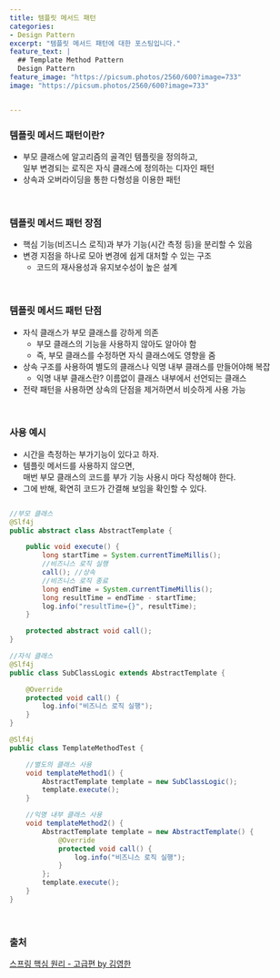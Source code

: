 ```yaml
---
title: 템플릿 메서드 패턴
categories:
- Design Pattern
excerpt: "템플릿 메서드 패턴에 대한 포스팅입니다."
feature_text: |
  ## Template Method Pattern
  Design Pattern
feature_image: "https://picsum.photos/2560/600?image=733"
image: "https://picsum.photos/2560/600?image=733"


---
```


### 템플릿 메서드 패턴이란?
- 부모 클래스에 알고리즘의 골격인 템플릿을 정의하고, <br> 일부 변경되는 로직은 자식 클래스에 정의하는 디자인 패턴
- 상속과 오버라이딩을 통한 다형성을 이용한 패턴

<br>

### 템플릿 메서드 패턴 장점
- 핵심 기능(비즈니스 로직)과 부가 기능(시간 측정 등)을 분리할 수 있음
- 변경 지점을 하나로 모아 변경에 쉽게 대처할 수 있는 구조
	+ 코드의 재사용성과 유지보수성이 높은 설계

<br>

### 템플릿 메서드 패턴 단점
- 자식 클래스가 부모 클래스를 강하게 의존
	+ 부모 클래스의 기능을 사용하지 않아도 알아야 함
	+ 즉, 부모 클래스를 수정하면 자식 클래스에도 영향을 줌
- 상속 구조를 사용하여 별도의 클래스나 익명 내부 클래스를 만들어야해 복잡
	+ 익명 내부 클래스란? 이름없이 클래스 내부에서 선언되는 클래스
- 전략 패턴을 사용하면 상속의 단점을 제거하면서 비슷하게 사용 가능

<br>

### 사용 예시
- 시간을 측정하는 부가기능이 있다고 하자.
- 템플릿 메서드를 사용하지 않으면, <br> 매번 부모 클래스의 코드를 부가 기능 사용시 마다 작성해야 한다.
- 그에 반해, 확연히 코드가 간결해 보임을 확인할 수 있다.
```java

//부모 클래스
@Slf4j
public abstract class AbstractTemplate {

    public void execute() {
        long startTime = System.currentTimeMillis();
        //비즈니스 로직 실행
        call(); //상속
        //비즈니스 로직 종료
        long endTime = System.currentTimeMillis();
        long resultTime = endTime - startTime;
        log.info("resultTime={}", resultTime);
    }

    protected abstract void call();
}

//자식 클래스
@Slf4j
public class SubClassLogic extends AbstractTemplate {

    @Override
    protected void call() {
        log.info("비즈니스 로직 실행");
    }
}

@Slf4j
public class TemplateMethodTest {

	//별도의 클래스 사용
    void templateMethod1() {
        AbstractTemplate template = new SubClassLogic();
        template.execute();
    }

	//익명 내부 클래스 사용
    void templateMethod2() {
        AbstractTemplate template = new AbstractTemplate() {
            @Override
            protected void call() {
                log.info("비즈니스 로직 실행");
            }
        };
        template.execute();
    }
}

```

<br>

### 출처

[스프링 핵심 원리 - 고급편 by 김영한](https://www.inflearn.com/course/%EC%8A%A4%ED%94%84%EB%A7%81-%ED%95%B5%EC%8B%AC-%EC%9B%90%EB%A6%AC-%EA%B3%A0%EA%B8%89%ED%8E%B8#)
